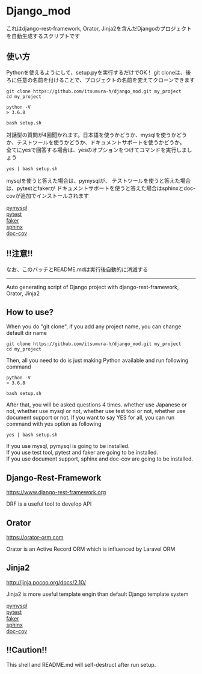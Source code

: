 Django_mod
===

これはdjango-rest-framework, Orator, Jinja2を含んだDjangoのプロジェクトを自動生成するスクリプトです

## 使い方
Pythonを使えるようにして、setup.pyを実行するだけでOK！
git cloneは、後ろに任意の名前を付けることで、プロジェクトの名前を変えてクローンできます
```
git clone https://github.com/itsumura-h/django_mod.git my_project
cd my_project

python -V
> 3.6.8

bash setup.sh
```

対話型の質問が4回聞かれます。日本語を使うかどうか、mysqlを使うかどうか、テストツールを使うかどうか、ドキュメントサポートを使うかどうか。  
全てにyesで回答する場合は、yesのオプションをつけてコマンドを実行しましょう

```
yes | bash setup.sh
```

mysqlを使うと答えた場合は、pymysqlが、
テストツールを使うと答えた場合は、pytestとfakerが
ドキュメントサポートを使うと答えた場合はsphinxとdoc-covが追加でインストールされます

[pymysql](https://github.com/PyMySQL/PyMySQL)  
[pytest](https://docs.pytest.org/en/latest/)  
[faker](https://github.com/joke2k/faker)  
[sphinx](http://www.sphinx-doc.org/ja/stable/index.html)  
[doc-cov](http://cocodrips.hateblo.jp/entry/2019/02/06/234630)

## !!注意!!
なお、このバッチとREADME.mdは実行後自動的に消滅する

---

Auto generating script of Django project with django-rest-framework, Orator, Jinja2

## How to use?
When you do "git clone", if you add any project name, you can change default dir name
```
git clone https://github.com/itsumura-h/django_mod.git my_project
cd my_project
```

Then, all you need to do is just making Python available and run following command
```
python -V
> 3.6.8

bash setup.sh
```

After that, you will be asked questions 4 times. whether use Japanese or not, whether use mysql or not, whether use test tool or not, whether use document support or not.
If you want to say YES for all, you can run command with yes option as following

```
yes | bash setup.sh
```
If you use mysql, pymysql is going to be installed.  
If you use test tool, pytest and faker are going to be installed.  
If you use document support, sphinx and doc-cov are going to be installed.

## Django-Rest-Framework
https://www.django-rest-framework.org

DRF is a useful tool to develop API

## Orator
https://orator-orm.com

Orator is an Active Record ORM which is influenced by Laravel ORM

## Jinja2
http://jinja.pocoo.org/docs/2.10/

Jinja2 is more useful template engin than default Django template system

[pymysql](https://github.com/PyMySQL/PyMySQL)  
[pytest](https://docs.pytest.org/en/latest/)  
[faker](https://github.com/joke2k/faker)  
[sphinx](http://www.sphinx-doc.org/en/stable/index.html)  
[doc-cov](https://pypi.org/project/doc-cov/)

## !!Caution!!
This shell and README.md will self-destruct after run setup.
